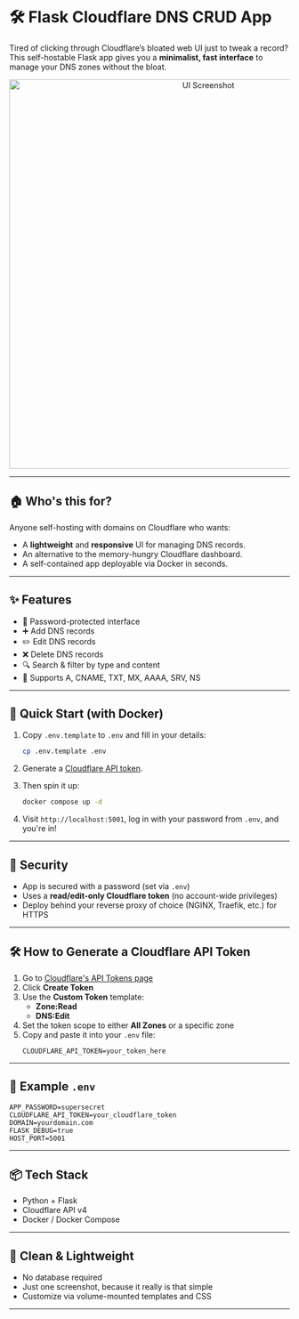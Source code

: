 # 🛠️ Flask Cloudflare DNS CRUD App

Tired of clicking through Cloudflare’s bloated web UI just to tweak a record? This self-hostable Flask app gives you a **minimalist, fast interface** to manage your DNS zones without the bloat.

<p align="center">
  <img src="https://github.com/user-attachments/assets/06d07b4d-9497-45be-b8bd-35a6cf525ad1" alt="UI Screenshot" width="700"/>
</p>

---

## 🏠 Who's this for?

Anyone self-hosting with domains on Cloudflare who wants:
- A **lightweight** and **responsive** UI for managing DNS records.
- An alternative to the memory-hungry Cloudflare dashboard.
- A self-contained app deployable via Docker in seconds.

---

## ✨ Features

- 🔐 Password-protected interface
- ➕ Add DNS records
- ✏️ Edit DNS records
- ❌ Delete DNS records
- 🔍 Search & filter by type and content
- 🧾 Supports A, CNAME, TXT, MX, AAAA, SRV, NS

---

## 🚀 Quick Start (with Docker)

1. Copy `.env.template` to `.env` and fill in your details:
    ```bash
    cp .env.template .env
    ```

2. Generate a [Cloudflare API token](#how-to-generate-a-cloudflare-api-token).

3. Then spin it up:
    ```bash
    docker compose up -d
    ```

4. Visit `http://localhost:5001`, log in with your password from `.env`, and you're in!

---

## 🔐 Security

- App is secured with a password (set via `.env`)
- Uses a **read/edit-only Cloudflare token** (no account-wide privileges)
- Deploy behind your reverse proxy of choice (NGINX, Traefik, etc.) for HTTPS

---

## 🛠️ How to Generate a Cloudflare API Token

1. Go to [Cloudflare's API Tokens page](https://dash.cloudflare.com/profile/api-tokens)
2. Click **Create Token**
3. Use the **Custom Token** template:
   - **Zone:Read**
   - **DNS:Edit**
4. Set the token scope to either **All Zones** or a specific zone
5. Copy and paste it into your `.env` file:
    ```
    CLOUDFLARE_API_TOKEN=your_token_here
    ```

---

## 🧪 Example `.env`

```dotenv
APP_PASSWORD=supersecret
CLOUDFLARE_API_TOKEN=your_cloudflare_token
DOMAIN=yourdomain.com
FLASK_DEBUG=true
HOST_PORT=5001
```

---

## 📦 Tech Stack

- Python + Flask
- Cloudflare API v4
- Docker / Docker Compose

---

## 🧼 Clean & Lightweight

- No database required
- Just one screenshot, because it really is that simple
- Customize via volume-mounted templates and CSS

---

